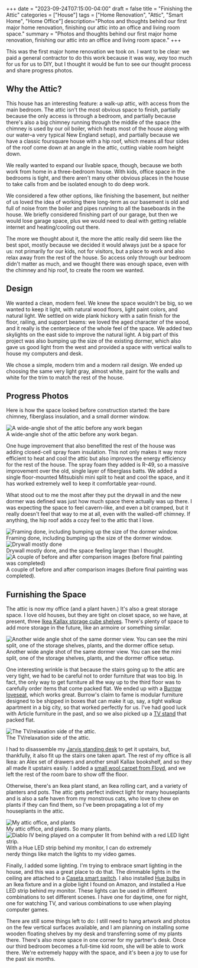 +++
date = "2023-09-24T07:15:00-04:00"
draft = false
title = "Finishing the Attic"
categories = ["House"]
tags = ["Home Renovation", "Attic", "Smart Home", "Home Office"]
description="Photos and thoughts behind our first major home renovation, finishing our attic into an office and living room space."
summary = "Photos and thoughts behind our first major home renovation, finishing our attic into an office and living room space."
+++

This was the first major home renovation we took on. I want to be clear: we paid a general contractor to do this work because it was way, _way_ too much for us for us to DIY, but I thought it would be fun to see our thought process and share progress photos.

## Why the Attic?

This house has an interesting feature: a walk-up attic, with access from the main bedroom. The attic isn't the most obvious space to finish, partially because the only access is through a bedroom, and partially because there's also a big chimney running through the middle of the space (the chimney is used by our oil boiler, which heats most of the house along with our water–a very typical New England setup), and partially because we have a classic foursquare house with a hip roof, which means all four sides of the roof come down at an angle in the attic, cutting viable room height down.

We really wanted to expand our livable space, though, because we both work from home in a three-bedroom house. With kids, office space in the bedrooms is tight, and there aren't many other obvious places in the house to take calls from and be isolated enough to do deep work.

We considered a few other options, like finishing the basement, but neither of us loved the idea of working there long-term as our basement is old and full of noise from the boiler and pipes running to all the baseboards in the house. We briefly considered finishing part of our garage, but then we would lose garage space, plus we would need to deal with getting reliable internet and heating/cooling out there.

The more we thought about it, the more the attic really did seem like the best spot, mostly because we decided it would always just be a space for us: not primarily for our kids, not for visitors, but a place to work and also relax away from the rest of the house. So access only through our bedroom didn't matter as much, and we thought there was enough space, even with the chimney and hip roof, to create the room we wanted.

## Design

We wanted a clean, modern feel. We knew the space wouldn't be big, so we wanted to keep it light, with natural wood floors, light paint colors, and natural light. We settled on wide plank hickory with a satin finish for the floor, railing, and support beams: we loved the aged character of the wood, and it really is the centerpiece of the whole feel of the space. We added two skylights on the east side to improve the natural light. A big part of this project was also bumping up the size of the existing dormer, which also gave us good light from the west and provided a space with vertical walls to house my computers and desk.

We chose a simple, modern trim and a modern rail design. We ended up choosing the same very light gray, almost white, paint for the walls and white for the trim to match the rest of the house.

## Progress Photos

Here is how the space looked before construction started: the bare chimney, fiberglass insulation, and a small dormer window.

<div class="text-center inline-image-container content-container-expanded">
  <img src="./attic-before.jpg" alt="A wide-angle shot of the attic before any work began" class="img-responsive img-center"></img>
  <div class="caption-container">
    <div class="inline-image-caption">A wide-angle shot of the attic before any work began.</div>
  </div>
</div>

One huge improvement that also benefitted the rest of the house was adding closed-cell spray foam insulation. This not only makes it way more efficient to heat and cool the attic but also improves the energy efficiency for the rest of the house. The spray foam they added is R-49, so a massive improvement over the old, single layer of fiberglass batts. We added a single floor-mounted Mitsubishi mini split to heat and cool the space, and it has worked extremely well to keep it comfortable year-round.

What stood out to me the most after they put the drywall in and the new dormer was defined was just how much space there actually was up there. I was expecting the space to feel cavern-like, and even a bit cramped, but it really doesn't feel that way to me at all, even with the walled-off chimney. If anything, the hip roof adds a cozy feel to the attic that I love.

<div class="text-center inline-image-container">
  <img src="./bumping-up-attic-dormer.jpg" alt="Framing done, including bumping up the size of the dormer window." class="img-responsive img-center"></img>
  <div class="caption-container">
    <div class="inline-image-caption">Framing done, including bumping up the size of the dormer window.</div>
  </div>
</div>

<div class="text-center inline-image-container">
  <img src="./drywall-in-progress.jpg" alt="Drywall mostly done" class="img-responsive img-center"></img>
  <div class="caption-container">
    <div class="inline-image-caption">Drywall mostly done, and the space feeling larger than I thought.</div>
  </div>
</div>

<div class="text-center inline-image-container content-container-expanded">
  <img src="./before-after.jpg" alt="A couple of before and after comparison images (before final painting was completed)" class="img-responsive img-center"></img>
  <div class="caption-container">
    <div class="inline-image-caption">A couple of before and after comparison images (before final painting was completed).</div>
  </div>
</div>

## Furnishing the Space

The attic is now my office (and a plant haven.) It's also a great storage space. I love old houses, but they are tight on closet space, so we have, at present, three [Ikea Kallax storage cube shelves](https://www.ikea.com/us/en/p/kallax-shelf-unit-white-80275887/). There's plenty of space to add more storage in the future, like an armoire or something similar.

<div class="text-center inline-image-container content-container-expanded">
  <img src="./finished-desk-side.jpg" alt="Another wide angle shot of the same dormer view. You can see the mini split, one of the storage shelves, plants, and the dormer office setup." class="img-responsive img-center"></img>
  <div class="caption-container">
    <div class="inline-image-caption">Another wide angle shot of the same dormer view. You can see the mini split, one of the storage shelves, plants, and the dormer office setup.</div>
  </div>
</div>

One interesting wrinkle is that because the stairs going up to the attic are very tight, we had to be careful not to order furniture that was too big. In fact, the only way to get furniture all the way up to the third floor was to carefully order items that come packed flat. We ended up with a [Burrow loveseat](https://burrow.com/nomad-fabric/loveseat-chaise?sku=NSC-CG-2-HI-DW), which works great. Burrow's claim to fame is modular furniture designed to be shipped in boxes that can make it up, say, a tight walkup apartment in a big city, so that worked perfectly for us. I've had good luck with Article furniture in the past, and so we also picked up a [TV stand](https://www.article.com/product/15093/seno-oak-63-media-unit) that packed flat.

<div class="text-center inline-image-container content-container-expanded">
  <img src="./attic-tv-side.jpg" alt="The TV/relaxation side of the attic." class="img-responsive img-center"></img>
  <div class="caption-container">
    <div class="inline-image-caption">The TV/relaxation side of the attic.</div>
  </div>
</div>

I had to disassemble my [Jarvis standing desk](https://store.hermanmiller.com/standing-desks/jarvis-bamboo-standing-desk/2542428.html?lang=en_US) to get it upstairs, but, thankfully, it also fit up the stairs one taken apart. The rest of my office is all Ikea: an Alex set of drawers and another small Kallax bookshelf, and so they all made it upstairs easily. I added a [small wool carpet from Floyd](https://floydhome.com/products/the-rug?variant=37788114452642), and we left the rest of the room bare to show off the floor.

Otherwise, there's an Ikea plant stand, an Ikea rolling cart, and a variety of planters and pots. The attic gets perfect indirect light for many houseplants and is also a safe haven from my monstrous cats, who love to chew on plants if they can find them, so I've been propagating a lot of my houseplants in the attic.

<div class="text-center inline-image-container content-container-expanded">
  <img src="./attic-office.jpg" alt="My attic office, and plants" So many plants. class="img-responsive img-center"></img>
  <div class="caption-container">
    <div class="inline-image-caption">My attic office, and plants. So many plants.</div>
  </div>
</div>

<div class="pull-left inline-image mod-left-aligned mod-top-aligned">
  <img src="./diablo-iv-light-strip.jpg" alt="Diablo IV being played on a computer lit from behind with a red LED light strip." class="img-responsive img-center"></img>
  <div class="caption-container">
    <div style="max-width: 400px;" class="inline-image-caption">With a Hue LED strip behind my monitor, I can do extremely nerdy things like match the lights to my video games.</div>
  </div>
</div>

Finally, I added some lighting. I'm trying to embrace smart lighting in the house, and this was a great place to do that. The dimmable lights in the ceiling are attached to a [Caseta smart switch](https://www.casetawireless.com/us/en/products/dimmers-switches). I also installed [Hue bulbs](https://www.philips-hue.com/en-us) in an Ikea fixture and in a globe light I found on Amazon, and installed a Hue LED strip behind my monitor. These lights can be used in different combinations to set different scenes. I have one for daytime, one for night, one for watching TV, and various combinations to use when playing computer games.

There are still some things left to do: I still need to hang artwork and photos on the few vertical surfaces available, and I am planning on installing some wooden floating shelves by my desk and transferring some of my plants there. There's also more space in one corner for my partner's desk. Once our third bedroom becomes a full-time kid room, she will be able to work there. We're extremely happy with the space, and it's been a joy to use for the past six months.
